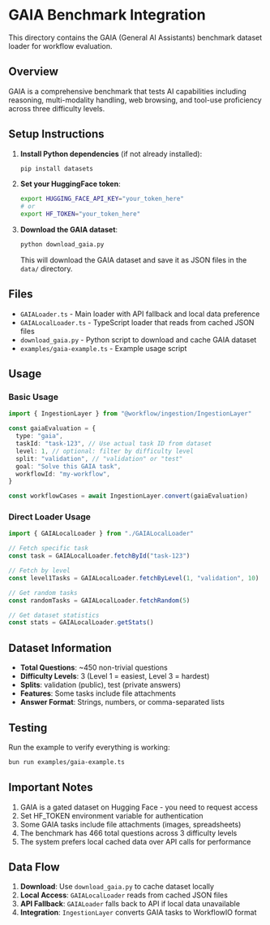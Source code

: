 # GAIA Benchmark Integration

This directory contains the GAIA (General AI Assistants) benchmark dataset loader for workflow evaluation.

## Overview

GAIA is a comprehensive benchmark that tests AI capabilities including reasoning, multi-modality handling, web browsing, and tool-use proficiency across three difficulty levels.

## Setup Instructions

1. **Install Python dependencies** (if not already installed):

   ```bash
   pip install datasets
   ```

2. **Set your HuggingFace token**:

   ```bash
   export HUGGING_FACE_API_KEY="your_token_here"
   # or
   export HF_TOKEN="your_token_here"
   ```

3. **Download the GAIA dataset**:

   ```bash
   python download_gaia.py
   ```

   This will download the GAIA dataset and save it as JSON files in the `data/` directory.

## Files

- `GAIALoader.ts` - Main loader with API fallback and local data preference
- `GAIALocalLoader.ts` - TypeScript loader that reads from cached JSON files
- `download_gaia.py` - Python script to download and cache GAIA dataset
- `examples/gaia-example.ts` - Example usage script

## Usage

### Basic Usage

```typescript
import { IngestionLayer } from "@workflow/ingestion/IngestionLayer"

const gaiaEvaluation = {
  type: "gaia",
  taskId: "task-123", // Use actual task ID from dataset
  level: 1, // optional: filter by difficulty level
  split: "validation", // "validation" or "test"
  goal: "Solve this GAIA task",
  workflowId: "my-workflow",
}

const workflowCases = await IngestionLayer.convert(gaiaEvaluation)
```

### Direct Loader Usage

```typescript
import { GAIALocalLoader } from "./GAIALocalLoader"

// Fetch specific task
const task = GAIALocalLoader.fetchById("task-123")

// Fetch by level
const level1Tasks = GAIALocalLoader.fetchByLevel(1, "validation", 10)

// Get random tasks
const randomTasks = GAIALocalLoader.fetchRandom(5)

// Get dataset statistics
const stats = GAIALocalLoader.getStats()
```

## Dataset Information

- **Total Questions**: ~450 non-trivial questions
- **Difficulty Levels**: 3 (Level 1 = easiest, Level 3 = hardest)
- **Splits**: validation (public), test (private answers)
- **Features**: Some tasks include file attachments
- **Answer Format**: Strings, numbers, or comma-separated lists

## Testing

Run the example to verify everything is working:

```bash
bun run examples/gaia-example.ts
```

## Important Notes

1. GAIA is a gated dataset on Hugging Face - you need to request access
2. Set HF_TOKEN environment variable for authentication
3. Some GAIA tasks include file attachments (images, spreadsheets)
4. The benchmark has 466 total questions across 3 difficulty levels
5. The system prefers local cached data over API calls for performance

## Data Flow

1. **Download**: Use `download_gaia.py` to cache dataset locally
2. **Local Access**: `GAIALocalLoader` reads from cached JSON files
3. **API Fallback**: `GAIALoader` falls back to API if local data unavailable
4. **Integration**: `IngestionLayer` converts GAIA tasks to WorkflowIO format

